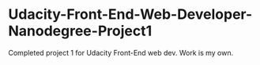 Udacity-Front-End-Web-Developer-Nanodegree-Project1
===================================================

Completed project 1 for Udacity Front-End web dev. Work is my own. 
